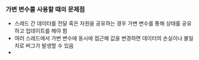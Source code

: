 ### 가변 변수를 사용할 때의 문제점
- 스레드 간 데이터를 전달 혹은 자원을 공유하는 경우 가변 변수를 통해 상태를 공유하고 업데이트를 해야 함
- 여러 스레드에서 가변 변수에 동시에 접근해 값을 변경하면 데이터의 손실이나 불일치로 버그가 발생할 수 있음
- 